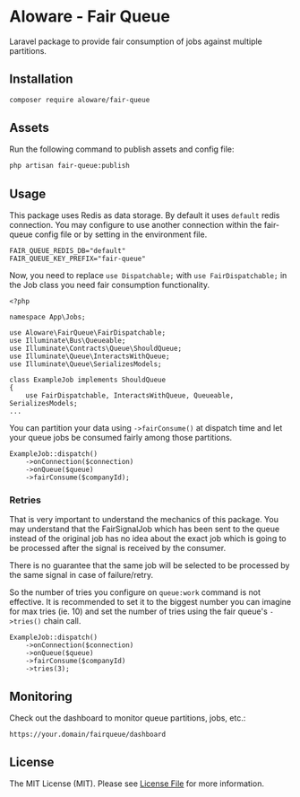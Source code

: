 # Aloware - Fair Queue

Laravel package to provide fair consumption of jobs against multiple partitions.

## Installation
```sh
composer require aloware/fair-queue
```

## Assets
Run the following command to publish assets and config file:

```sh
php artisan fair-queue:publish
```

## Usage
This package uses Redis as data storage. By default it uses `default`
redis connection. You may configure to use another connection within
the fair-queue config file or by setting in the environment file.

```
FAIR_QUEUE_REDIS_DB="default"
FAIR_QUEUE_KEY_PREFIX="fair-queue"
```

Now, you need to replace `use Dispatchable;` with `use FairDispatchable;`
in the Job class you need fair consumption functionality.
```
<?php

namespace App\Jobs;

use Aloware\FairQueue\FairDispatchable;
use Illuminate\Bus\Queueable;
use Illuminate\Contracts\Queue\ShouldQueue;
use Illuminate\Queue\InteractsWithQueue;
use Illuminate\Queue\SerializesModels;

class ExampleJob implements ShouldQueue
{
    use FairDispatchable, InteractsWithQueue, Queueable, SerializesModels;
...
```

You can partition your data using `->fairConsume()` at dispatch time
and let your queue jobs be consumed fairly among those partitions.
```
ExampleJob::dispatch()
    ->onConnection($connection)
    ->onQueue($queue)
    ->fairConsume($companyId);
```

### Retries
That is very important to understand the mechanics of this package.
You may understand that the FairSignalJob which has been sent to the
queue instead of the original job has no idea about the exact job which is
going to be processed after the signal is received by the consumer.

There is no guarantee that the same job will
be selected to be processed by the same signal in case of failure/retry.

So the number of tries you configure on `queue:work` command is not
effective. It is recommended to set it to the biggest number you
can imagine for max tries (ie. 10) and set the number of tries using
the fair queue's `->tries()` chain call.
```
ExampleJob::dispatch()
    ->onConnection($connection)
    ->onQueue($queue)
    ->fairConsume($companyId)
    ->tries(3);
```

## Monitoring

Check out the dashboard to monitor queue partitions, jobs, etc.:

```
https://your.domain/fairqueue/dashboard
```

## License
The MIT License (MIT). Please see [License File](LICENSE.md) for more information.
